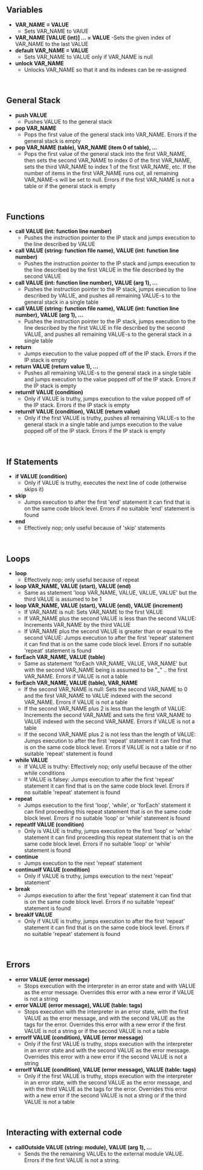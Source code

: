 ## Variables

- **VAR\_NAME = VALUE**
  - Sets VAR\_NAME to VAlUE
- **VAR\_NAME [VALUE (int)] ... = VALUE**
  -Sets the given index of VAR\_NAME to the last VALUE
- **default VAR\_NAME = VALUE**
  - Sets VAR\_NAME to VALUE only if VAR\_NAME is null
- **unlock VAR\_NAME**
  - Unlocks VAR\_NAME so that it and its indexes can be re-assigned

<br>

## General Stack

- **push VALUE**
  - Pushes VALUE to the general stack
- **pop VAR\_NAME**
  - Pops the first value of the general stack into VAR\_NAME. Errors if the general stack is empty
- **pop VAR\_NAME (table), VAR\_NAME (item 0 of table), ...**
  - Pops the first value of the general stack into the first VAR\_NAME, then sets the second VAR\_NAME to index 0 of the first VAR\_NAME, sets the third VAR\_NAME to index 1 of the first VAR\_NAME, etc. If the number of items in the first VAR_NAME runs out, all remaining VAR_NAME-s will be set to null. Errors if the first VAR\_NAME is not a table or if the general stack is empty

<br>

## Functions

- **call VALUE (int: function line number)**
  - Pushes the instruction pointer to the IP stack and jumps execution to the line described by VALUE
- **call VALUE (string: function file name), VALUE (int: function line number)**
  - Pushes the instruction pointer to the IP stack and jumps execution to the line described by the first VALUE in the file described by the second VALUE
- **call VALUE (int: function line number), VALUE (arg 1), ...**
  - Pushes the instruction pointer to the IP stack, jumps execution to line described by VALUE, and pushes all remaining VALUE-s to the general stack in a single table
- **call VALUE (string: function file name), VALUE (int: function line number), VALUE (arg 1), ...**
  - Pushes the instruction pointer to the IP stack, jumps execution to the line described by the first VALUE in file described by the second VALUE, and pushes all remaining VALUE-s to the general stack in a single table
- **return**
  - Jumps execution to the value popped off of the IP stack. Errors if the IP stack is empty
- **return VALUE (return value 1), ...**
  - Pushes all remaining VALUE-s to the general stack in a single table and jumps execution to the value popped off of the IP stack. Errors if the IP stack is empty
- **returnIf VALUE (condition)**
  - Only if VALUE is truthy, jumps execution to the value popped off of the IP stack. Errors if the IP stack is empty
- **returnIf VALUE (condition), VALUE (return value)**
  - Only if the first VALUE is truthy, pushes all remaining VALUE-s to the general stack in a single table and jumps execution to the value popped off of the IP stack. Errors if the IP stack is empty

<br>

## If Statements

- **if VALUE (condition)**
  - Only if VALUE is truthy, executes the next line of code (otherwise skips it)
- **skip**
  - Jumps execution to after the first 'end' statement it can find that is on the same code block level. Errors if no suitable 'end' statement is found
- **end**
  - Effectively nop; only useful because of 'skip' statements

<br>

## Loops

- **loop**
  - Effectively nop; only useful because of repeat
- **loop VAR\_NAME, VALUE (start), VALUE (end)**
  - Same as statement 'loop VAR\_NAME, VALUE, VALUE, VALUE' but the third VALUE is assumed to be 1
- **loop VAR\_NAME, VALUE (start), VALUE (end), VALUE (increment)**
  - If VAR\_NAME is null:  Sets VAR\_NAME to the first VALUE
  - If VAR\_NAME plus the second VALUE is less than the second VALUE:  Increments VAR\_NAME by the third VALUE
  - If VAR\_NAME plus the second VALUE is greater than or equal to the second VALUE:  Jumps execution to after the first 'repeat' statement it can find that is on the same code block level. Errors if no suitable 'repeat' statement is found
- **forEach VAR\_NAME, VALUE (table)**
  - Same as statement 'forEach VAR\_NAME, VALUE, VAR\_NAME' but with the second VAR\_NAME being is assumed to be "\_" .. the first VAR\_NAME. Errors if VALUE is not a table
- **forEach VAR\_NAME, VALUE (table), VAR\_NAME**
  - If the second VAR\_NAME is null:  Sets the second VAR\_NAME to 0 and the first VAR\_NAME to VALUE indexed with the second VAR\_NAME. Errors if VALUE is not a table
  - If the second VAR\_NAME plus 2 is less than the length of VALUE:  Increments the second VAR\_NAME and sets the first VAR\_NAME to VALUE indexed with the second VAR\_NAME. Errors if VALUE is not a table
  - If the second VAR\_NAME plus 2 is not less than the length of VALUE:  Jumps execution to after the first 'repeat' statement it can find that is on the same code block level. Errors if VALUE is not a table or if no suitable 'repeat' statement is found
- **while VALUE**
  - If VALUE is truthy:  Effectively nop; only useful because of the other while conditions
  - If VALUE is falsey:  Jumps execution to after the first 'repeat' statement it can find that is on the same code block level. Errors if no suitable 'repeat' statement is found
- **repeat**
  - Jumps execution to the first 'loop', 'while', or 'forEach' statement it can find proceeding this repeat statement that is on the same code block level. Errors if no suitable 'loop' or 'while' statement is found
- **repeatIf VALUE (condition)**
  - Only is VALUE is truthy, jumps execution to the first 'loop' or 'while' statement it can find proceeding this repeat statement that is on the same code block level. Errors if no suitable 'loop' or 'while' statement is found
- **continue**
  - Jumps execution to the next 'repeat' statement
- **continueIf VALUE (condition)**
  - Only if VALUE is truthy, jumps execution to the next 'repeat' statement'
- **break**
  - Jumps execution to after the first 'repeat' statement it can find that is on the same code block level. Errors if no suitable 'repeat' statement is found
- **breakIf VALUE**
  - Only if VALUE is truthy, jumps execution to after the first 'repeat' statement it can find that is on the same code block level. Errors if no suitable 'repeat' statement is found

<br>

## Errors

- **error VALUE (error message)**
  - Stops execution with the interpreter in an error state and with VALUE as the error message. Overrides this error with a new error if VALUE is not a string
- **error VALUE (error message), VALUE (table: tags)**
  - Stops execution with the interpreter in an error state, with the first VALUE as the error message, and with the second VALUE as the tags for the error. Overrides this error with a new error if the first VALUE is not a string or if the second VALUE is not a table
- **errorIf VALUE (condition), VALUE (error message)**
  - Only if the first VALUE is truthy, stops execution with the interpreter in an error state and with the second VALUE as the error message. Overrides this error with a new error if the second VALUE is not a string
- **errorIf VALUE (condition), VALUE (error message), VALUE (table: tags)**
  - Only if the first VALUE is truthy, stops execution with the interpreter in an error state, with the second VALUE as the error message, and with the third VALUE as the tags for the error. Overrides this error with a new error if the second VALUE is not a string or if the third VALUE is not a table

<br>

## Interacting with external code

- **callOutside VALUE (string: module), VALUE (arg 1), ...**
  - Sends the the remaining VALUEs to the external module VALUE. Errors if the first VALUE is not a string.